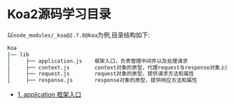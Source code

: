 # Koa2源码学习目录
以`node_modules/_koa@2.7.0@koa`为例,目录结构如下:
```sh
Koa
|—— lib                     
│     ├── application.js    框架入口，负责管理中间件以及处理请求
│     ├── context.js        context对象的原型，代理request与response对象上的方法和属性
│     ├── request.js        request对象的原型，提供请求方法和属性
│     ├── response.js       response对象的原型，提供响应方法和属性
```

* [1. application 框架入口](./application)